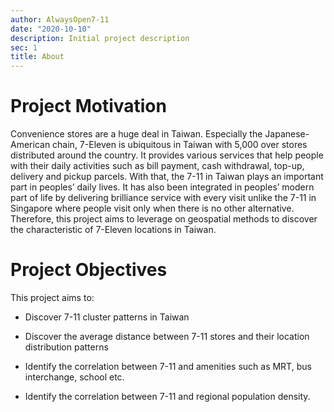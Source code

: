 ```yaml
---
author: AlwaysOpen7-11
date: "2020-10-10"
description: Initial project description
sec: 1
title: About
---
```


# Project Motivation

Convenience stores are a huge deal in Taiwan. Especially the Japanese-American chain, 7-Eleven is ubiquitous in Taiwan with 5,000 over stores distributed around the country. It provides various services that help people with their daily activities such as bill payment, cash withdrawal, top-up, delivery and pickup parcels. With that, the 7-11 in Taiwan plays an important part in peoples’ daily lives. It has also been integrated in peoples’ modern part of life by delivering brilliance service with every visit unlike the 7-11 in Singapore where people visit only when there is no other alternative. Therefore, this project aims to leverage on geospatial methods to discover the characteristic of 7-Eleven locations in Taiwan.  
 

# Project Objectives 
This project aims to: 

* Discover 7-11 cluster patterns in Taiwan 

* Discover the average distance between 7-11 stores and their location distribution patterns 

* Identify the correlation between 7-11 and amenities such as MRT, bus interchange, school etc. 

* Identify the correlation between 7-11 and regional population density. 
